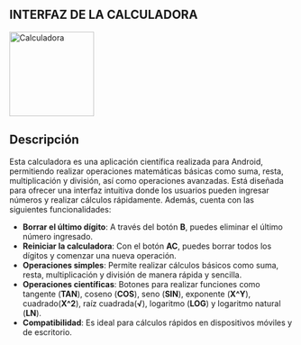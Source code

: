 ## INTERFAZ DE LA CALCULADORA
<img src="https://github.com/user-attachments/assets/43388e41-4d4c-450c-a601-ddba93e3f9d8" alt="Calculadora" width="150"/>

## Descripción 
Esta calculadora es una aplicación científica realizada para Android, permitiendo realizar operaciones matemáticas básicas como suma, resta, multiplicación y división, así como operaciones avanzadas. Está diseñada para ofrecer una interfaz intuitiva donde los usuarios pueden ingresar números y realizar cálculos rápidamente. Además, cuenta con las siguientes funcionalidades:

- **Borrar el último dígito**: A través del botón **B**, puedes eliminar el último número ingresado.
- **Reiniciar la calculadora**: Con el botón **AC**, puedes borrar todos los dígitos y comenzar una nueva operación.
- **Operaciones simples**: Permite realizar cálculos básicos como suma, resta, multiplicación y división de manera rápida y sencilla.
- **Operaciones científicas**: Botones para realizar funciones como tangente (**TAN**), coseno (**COS**), seno (**SIN**), exponente (**X^Y**), cuadrado(**X^2**), raíz cuadrada(**√**), logaritmo (**LOG**) y logaritmo natural (**LN**).
- **Compatibilidad**: Es ideal para cálculos rápidos en dispositivos móviles y de escritorio.
